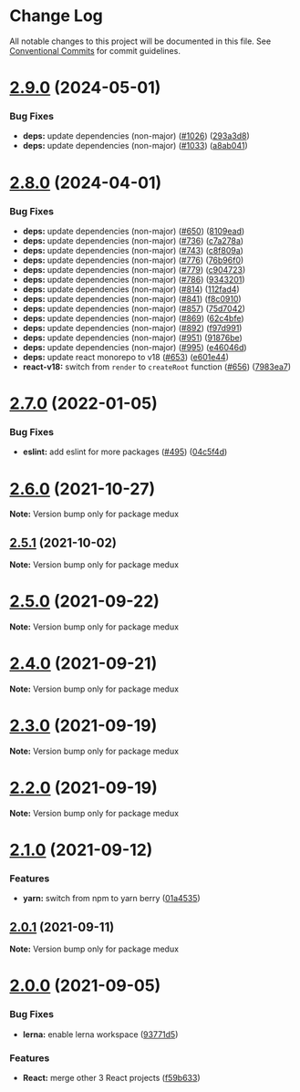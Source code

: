 # Change Log

All notable changes to this project will be documented in this file.
See [Conventional Commits](https://conventionalcommits.org) for commit guidelines.

# [2.9.0](https://github.com/sabertazimi/medux/compare/v2.8.0...v2.9.0) (2024-05-01)


### Bug Fixes

* **deps:** update dependencies (non-major) ([#1026](https://github.com/sabertazimi/medux/issues/1026)) ([293a3d8](https://github.com/sabertazimi/medux/commit/293a3d859bbb67bb9ffdcd878c5c9ccfe23a9015))
* **deps:** update dependencies (non-major) ([#1033](https://github.com/sabertazimi/medux/issues/1033)) ([a8ab041](https://github.com/sabertazimi/medux/commit/a8ab04184ab844f4d4a2f52b018112fa66e946f6))





# [2.8.0](https://github.com/sabertazimi/medux/compare/v2.7.0...v2.8.0) (2024-04-01)


### Bug Fixes

* **deps:** update dependencies (non-major) ([#650](https://github.com/sabertazimi/medux/issues/650)) ([8109ead](https://github.com/sabertazimi/medux/commit/8109eadfc849e3bf213fd35d3b95b870d40fc8f1))
* **deps:** update dependencies (non-major) ([#736](https://github.com/sabertazimi/medux/issues/736)) ([c7a278a](https://github.com/sabertazimi/medux/commit/c7a278af81bf0abc0b6e39ae39009cddc13a823e))
* **deps:** update dependencies (non-major) ([#743](https://github.com/sabertazimi/medux/issues/743)) ([c8f809a](https://github.com/sabertazimi/medux/commit/c8f809a01390114e0755c9644c3bd7da3611f110))
* **deps:** update dependencies (non-major) ([#776](https://github.com/sabertazimi/medux/issues/776)) ([76b96f0](https://github.com/sabertazimi/medux/commit/76b96f062a9c021bb9e94c65e05d8b7e4778fe3d))
* **deps:** update dependencies (non-major) ([#779](https://github.com/sabertazimi/medux/issues/779)) ([c904723](https://github.com/sabertazimi/medux/commit/c9047238134ab68993c55e59a2be32447e3c4a82))
* **deps:** update dependencies (non-major) ([#786](https://github.com/sabertazimi/medux/issues/786)) ([9343201](https://github.com/sabertazimi/medux/commit/9343201d9ce97e63bd37ff38cc3d54588d3f76cb))
* **deps:** update dependencies (non-major) ([#814](https://github.com/sabertazimi/medux/issues/814)) ([112fad4](https://github.com/sabertazimi/medux/commit/112fad4fbc1ab7990b489b80e8be3422a03a1f7d))
* **deps:** update dependencies (non-major) ([#841](https://github.com/sabertazimi/medux/issues/841)) ([f8c0910](https://github.com/sabertazimi/medux/commit/f8c0910cba32d7fe11447e3e5962551bd282f7be))
* **deps:** update dependencies (non-major) ([#857](https://github.com/sabertazimi/medux/issues/857)) ([75d7042](https://github.com/sabertazimi/medux/commit/75d7042e47a3ad7145de97b92c0d59e3e3987319))
* **deps:** update dependencies (non-major) ([#869](https://github.com/sabertazimi/medux/issues/869)) ([62c4bfe](https://github.com/sabertazimi/medux/commit/62c4bfe06a12a51b3b764ebc56cd984dbe6e37eb))
* **deps:** update dependencies (non-major) ([#892](https://github.com/sabertazimi/medux/issues/892)) ([f97d991](https://github.com/sabertazimi/medux/commit/f97d991b772e8a36f3f3d9bf6d2c774716f509d3))
* **deps:** update dependencies (non-major) ([#951](https://github.com/sabertazimi/medux/issues/951)) ([91876be](https://github.com/sabertazimi/medux/commit/91876be71fa29719cac5ade7e24703d34e5421c1))
* **deps:** update dependencies (non-major) ([#995](https://github.com/sabertazimi/medux/issues/995)) ([e46046d](https://github.com/sabertazimi/medux/commit/e46046d2850553d4e905b31513d4be5d711d1c5c))
* **deps:** update react monorepo to v18 ([#653](https://github.com/sabertazimi/medux/issues/653)) ([e601e44](https://github.com/sabertazimi/medux/commit/e601e449cf9896881907e22c246bf00ae156d83a))
* **react-v18:** switch from `render` to `createRoot` function ([#656](https://github.com/sabertazimi/medux/issues/656)) ([7983ea7](https://github.com/sabertazimi/medux/commit/7983ea785ab54395b98764a32866f419242b17b7))





# [2.7.0](https://github.com/sabertazimi/medux/compare/v2.6.0...v2.7.0) (2022-01-05)


### Bug Fixes

* **eslint:** add eslint for more packages ([#495](https://github.com/sabertazimi/medux/issues/495)) ([04c5f4d](https://github.com/sabertazimi/medux/commit/04c5f4de8a62ee5d65b18c44d3c3126814f66fc8))





# [2.6.0](https://github.com/sabertazimi/medux/compare/v2.5.1...v2.6.0) (2021-10-27)

**Note:** Version bump only for package medux





## [2.5.1](https://github.com/sabertazimi/medux/compare/v2.5.0...v2.5.1) (2021-10-02)

**Note:** Version bump only for package medux





# [2.5.0](https://github.com/sabertazimi/medux/compare/v2.4.0...v2.5.0) (2021-09-22)

**Note:** Version bump only for package medux





# [2.4.0](https://github.com/sabertazimi/medux/compare/v2.3.0...v2.4.0) (2021-09-21)

**Note:** Version bump only for package medux





# [2.3.0](https://github.com/sabertazimi/medux/compare/v2.2.0...v2.3.0) (2021-09-19)

**Note:** Version bump only for package medux





# [2.2.0](https://github.com/sabertazimi/medux/compare/v2.1.0...v2.2.0) (2021-09-19)

**Note:** Version bump only for package medux





# [2.1.0](https://github.com/sabertazimi/medux/compare/v2.0.1...v2.1.0) (2021-09-12)


### Features

* **yarn:** switch from npm to yarn berry ([01a4535](https://github.com/sabertazimi/medux/commit/01a453550737290373c7c41cd2077fed98555a26))





## [2.0.1](https://github.com/sabertazimi/medux/compare/v2.0.0...v2.0.1) (2021-09-11)

**Note:** Version bump only for package medux





# [2.0.0](https://github.com/sabertazimi/medux/compare/v1.2.0...v2.0.0) (2021-09-05)


### Bug Fixes

* **lerna:** enable lerna workspace ([93771d5](https://github.com/sabertazimi/medux/commit/93771d5ad84d8fc96a66f93f0ec75a11a0fe6c65))


### Features

* **React:** merge other 3 React projects ([f59b633](https://github.com/sabertazimi/medux/commit/f59b6335439c813262cfa07bd5fdd1ebf0a02d22))
